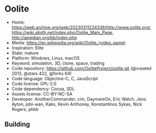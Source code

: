# Oolite

- Home: https://web.archive.org/web/20230311224336/http://www.oolite.org/, https://wiki.alioth.net/index.php/Oolite_Main_Page, http://aegidian.org/bb/index.php
- Media: https://en.wikipedia.org/wiki/Oolite_(video_game)
- Inspiration: Elite
- State: mature
- Platform: Windows, Linux, macOS
- Keyword: simulation, 3D, clone, space, trading
- Code repository: https://github.com/OoliteProject/oolite.git (@created 2013, @stars 422, @forks 64)
- Code language: Objective-C, C, JavaScript
- Code license: GPL-2.0
- Code dependency: Cocoa, SDL
- Assets license: CC-BY-NC-SA
- Developer: AnotherCommander, cim, DaymareOn, Eric Walch, Jens Ayton, jobi-wan, Kaks, Kevin Anthoney, Konstantinos Sykas, Nick Rogers, phkb

## Building
